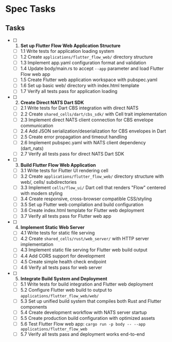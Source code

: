 # Spec Tasks

## Tasks

- [ ] 1. **Set up Flutter Flow Web Application Structure**
  - [ ] 1.1 Write tests for application loading system
  - [ ] 1.2 Create `applications/flutter_flow_web/` directory structure
  - [ ] 1.3 Implement app.yaml configuration format and validation
  - [ ] 1.4 Update body/main.rs to accept `--app` parameter and load Flutter Flow web app
  - [ ] 1.5 Create Flutter web application workspace with pubspec.yaml
  - [ ] 1.6 Set up basic web/ directory with index.html template
  - [ ] 1.7 Verify all tests pass for application loading

- [ ] 2. **Create Direct NATS Dart SDK**
  - [ ] 2.1 Write tests for Dart CBS integration with direct NATS
  - [ ] 2.2 Create `shared_cells/dart/cbs_sdk/` with Cell trait implementation
  - [ ] 2.3 Implement direct NATS client connection for CBS envelope communication
  - [ ] 2.4 Add JSON serialization/deserialization for CBS envelopes in Dart
  - [ ] 2.5 Create error propagation and timeout handling
  - [ ] 2.6 Implement pubspec.yaml with NATS client dependency (dart_nats)
  - [ ] 2.7 Verify all tests pass for direct NATS Dart SDK

- [ ] 3. **Build Flutter Flow Web Application**
  - [ ] 3.1 Write tests for Flutter UI rendering cell
  - [ ] 3.2 Create `applications/flutter_flow_web/` directory structure with web/, cells/ subdirectories
  - [ ] 3.3 Implement `cells/flow_ui/` Dart cell that renders "Flow" centered with modern styling
  - [ ] 3.4 Create responsive, cross-browser compatible CSS/styling
  - [ ] 3.5 Set up Flutter web compilation and build configuration
  - [ ] 3.6 Create index.html template for Flutter web deployment
  - [ ] 3.7 Verify all tests pass for Flutter web app

- [ ] 4. **Implement Static Web Server** 
  - [ ] 4.1 Write tests for static file serving
  - [ ] 4.2 Create `shared_cells/rust/web_server/` with HTTP server implementation
  - [ ] 4.3 Implement static file serving for Flutter web build output
  - [ ] 4.4 Add CORS support for development
  - [ ] 4.5 Create simple health check endpoint
  - [ ] 4.6 Verify all tests pass for web server

- [ ] 5. **Integrate Build System and Deployment**
  - [ ] 5.1 Write tests for build integration and Flutter web deployment
  - [ ] 5.2 Configure Flutter web build to output to `applications/flutter_flow_web/web/`
  - [ ] 5.3 Set up unified build system that compiles both Rust and Flutter components
  - [ ] 5.4 Create development workflow with NATS server startup
  - [ ] 5.5 Create production build configuration with optimized assets
  - [ ] 5.6 Test Flutter Flow web app: `cargo run -p body -- --app applications/flutter_flow_web`
  - [ ] 5.7 Verify all tests pass and deployment works end-to-end
